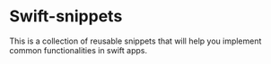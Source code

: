 # Swift-snippets

This is a collection of reusable snippets that will help you implement common functionalities in swift apps.
